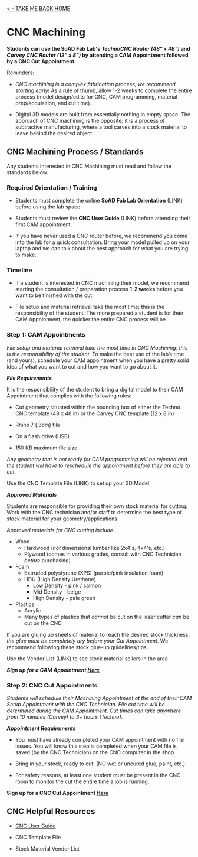 
[< - TAKE ME BACK HOME ](/README.md)

# CNC Machining

**Students can use the SoAD Fab Lab's *TechnoCNC Router (48" x 48")* and *Carvey CNC Router (12" x 8")* by attending a CAM Appointment followed by a CNC Cut Appointment.**

Reminders:
* *CNC machining is a complex fabrication process, we recommend starting early!* As a rule of thumb, allow 1-2 weeks to complete the entire process (model design/edits for CNC, CAM programming, material prep/acquisition, and cut time).

* Digital 3D models are built from essentially nothing in empty space. The approach of CNC machining is the opposite; it is a process of subtractive manufacturing, where a tool carves into a stock material to leave behind the desired object. 

## CNC Machining Process / Standards
Any students interested in CNC Machining must read and follow the standards below.

### Required Orientation / Training
* Students must complete the online **SoAD Fab Lab Orientation** (LINK) before using the lab space
   
* Students must review the **CNC User Guide** (LINK) before attending their first CAM appointment.
    
* If you have never used a CNC router before, we recommend you come into the lab for a quick consultation. Bring your model pulled up on your laptop and we can talk about the best approach for what you are trying to make.

### Timeline
* If a student is interested in CNC machining their model, we recommend starting the consultation / preparation process **1-2 weeks** before you want to be finished with the cut.
  
* File setup and material retrieval take the most time; this is the responsibility of the student. The more prepared a student is for their CAM Appointment, the quicker the entire CNC process will be. 

### Step 1: CAM Appointments 
*File setup and material retrieval take the most time in CNC Machining; this is the responsibility of the student.* To make the best use of the lab’s time (and yours), schedule your CAM appointment when you have a pretty solid idea of what you want to cut and how you want to go about it. 

***File Requirements***

It is the responsibility of the student to bring a digital model to their CAM Appointment that complies with the following rules:

* Cut geometry situated within the bounding box of either the Techno CNC template (48 x 48 in) or the Carvey CNC template (12 x 8 in)
  
* Rhino 7 (.3dm) file
  
* On a flash drive (USB)
  
* 150 KB maximum file size

*Any geometry that is not ready for CAM programming will be rejected and the student will have to reschedule the appointment before they are able to cut.* 

Use the CNC Template File (LINK) to set up your 3D Model

***Approved Materials***

Students are responsible for providing their own stock material for cutting. Work with the CNC technician and/or staff to determine the best type of stock material for your geometry/applications. 

*Approved materials for CNC cutting include:*

* Wood
   * Hardwood (*not* dimensional lumber like 2x4's, 4x4's, etc.)
   * Plywood (comes in various grades, consult with CNC Technician *before* purchasing)
* Foam
   * Extruded polystyrene (XPS) (purple/pink insulation foam)
   * HDU (High Density Urethane)
      * Low Density - pink / salmon
      * Mid Density - beige
      * High Density - pale green
* Plastics
   * Acrylic
   * Many types of plastics that *cannot* be cut on the laser cutter *can* be cut on the CNC

If you are gluing up sheets of material to reach the desired stock thickness, *the glue must be completely dry before your Cut Appointment.* We recommend following these stock glue-up guidelines/tips. 
 
Use the Vendor List (LINK) to see stock material sellers in the area

***Sign up for a CAM Appointment [Here](https://outlook.office365.com/owa/calendar/booking-TechnoCNCCut@nyinstituteoftechnology.onmicrosoft.com/bookings/)***

### Step 2: CNC Cut Appointments 

*Students will schedule their Machining Appointment at the end of their CAM Setup Appointment with the CNC Technician. File cut time will be determined during the CAM Appointment. Cut times can take anywhere from 10 minutes (Carvey) to 3+ hours (Techno).*

***Appointment Requirements***

* You must have already completed your CAM appointment with no file issues. You will know this step is completed when your CAM file is saved (by the CNC Technician) on the CNC computer in the shop
  
* Bring in your stock, ready to cut. (NO wet or uncured glue, paint, etc.)
  
* For safety reasons, at least one student must be present in the CNC room to monitor the cut the entire time a job is running.

**Sign up for a CNC Cut Appointment [Here](https://outlook.office365.com/owa/calendar/booking-TechnoCNCCut@nyinstituteoftechnology.onmicrosoft.com/bookings/)**

## CNC Helpful Resources

* [CNC User Guide](https://github.com/DigitalFabricationLab-NYIT-SoAD/resources/blob/main/UserGuides/CNCmills.md)
  
* CNC Template File
  
* Stock Material Vendor List
  

